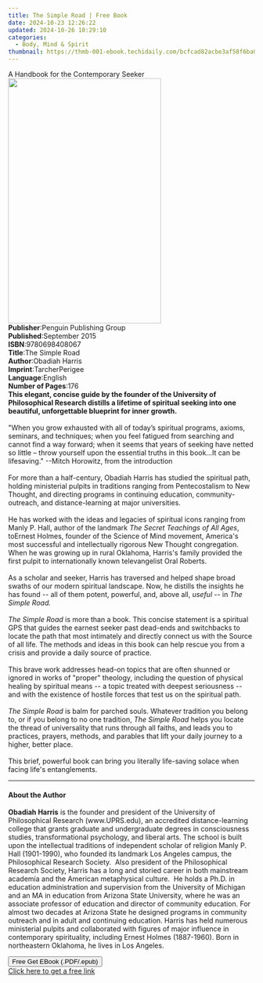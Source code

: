 ```yaml
---
title: The Simple Road | Free Book
date: 2024-10-23 12:26:22
updated: 2024-10-26 10:29:10
categories:
  - Body, Mind & Spirit
thumbnail: https://thmb-001-ebook.techidaily.com/bcfcad82acbe3af58f6ba0d53c95fd98656f2801bf2aaa5f0c912155b1ff0259.jpg
---
```

<main id="book-container">
  <div class="flex flex-col">
    <div class="book-brief flex-1 py-6 px-4 sm:p-6 md:py-10 md:px-8">
      <!-- brief-->
      <div class="book-brief-main">A Handbook for the Contemporary Seeker</div>
    </div>
    <div
      class="book-meta-info flex-1 grid gap-4 col-start-1 col-end-3 row-start-1 sm:mb-6 sm:grid-cols-4 lg:gap-6 lg:col-start-2 lg:row-end-6 lg:row-span-6 lg:mb-0"
    >
      <div
        class="book-meta-info-left place-content-center mt-4 p-4 text-sm leading-6 col-start-2 col-span-2 dark:text-slate-400"
      >
        <img
          class="w-full h-500 object-cover rounded-lg sm:h-255 sm:col-span-2 lg:col-span-full"
          src="https://img-001-ebook.techidaily.com/dce291e2a565df1ee142ad3781a9e5d678eec3dad235cdd8a967e9aa5ba72bd0.jpg"
          alt=""
          width="312"
          height="500"
        />
      </div>
      <div
        class="book-meta-info-right mt-2 col-start-1 row-start-2 col-span-3 self-center"
      >
        <!-- meta data  -->
        <div class="flex flex-col px-4 md:px-8">
          <div class="flex-1">
            <strong>Publisher</strong>:<span class="px-2"
              >Penguin Publishing Group</span
            >
          </div>
          <div class="flex-1">
            <strong>Published</strong>:<span class="px-2">September 2015</span>
          </div>
          <div class="flex-1">
            <strong>ISBN</strong>:<span class="px-2">9780698408067</span>
          </div>
          <div class="flex-1">
            <strong>Title</strong>:<span class="px-2">The Simple Road</span>
          </div>
          <div class="flex-1">
            <strong>Author</strong>:<span class="px-2">Obadiah Harris</span>
          </div>
          <div class="flex-1">
            <strong>Imprint</strong>:<span class="px-2">TarcherPerigee</span>
          </div>
          <div class="flex-1">
            <strong>Language</strong>:<span class="px-2">English</span>
          </div>
          <div class="flex-1">
            <strong>Number of Pages</strong>:<span class="px-2">176</span>
          </div>
        </div>
      </div>
    </div>
    <div class="book-description flex-1 py-6 px-4 sm:p-6 md:py-10 md:px-8">
      <div class="book-description-main">
        <div accordion-content="" id="description">
          <b
            >This elegant, concise guide by the founder of the University of
            Philosophical Research distills a lifetime of spiritual seeking into
            one beautiful, unforgettable blueprint for inner growth.&nbsp; </b
          ><br /><br />"When you grow exhausted with all of today’s spiritual
          programs, axioms, seminars, and techniques; when you feel fatigued
          from searching and cannot find a way forward; when it seems that years
          of seeking have netted so little – throw yourself upon the essential
          truths in this book…It can be lifesaving." --Mitch Horowitz, from the
          introduction<br /><br />For more than a half-century, Obadiah Harris
          has studied the spiritual path, holding ministerial pulpits in
          traditions ranging from Pentecostalism to New Thought, and directing
          programs in continuing education, community-outreach, and
          distance-learning at major universities.<br /><br />He has worked with
          the ideas and legacies of spiritual icons ranging from Manly P. Hall,
          author of the landmark <i>The Secret Teachings of All Ages</i>, to<b
          ></b>Ernest Holmes, founder of the Science of Mind movement, America's
          most successful and intellectually rigorous New Thought congregation.
          When he was growing up in rural Oklahoma, Harris's family provided the
          first pulpit to internationally known televangelist Oral Roberts.<br /><br />As
          a scholar and seeker, Harris has traversed and helped shape broad
          swaths of our modern spiritual landscape. Now, he distills the
          insights he has found -- all of them potent, powerful, and, above all,
          <i>useful</i> -- in <i>The Simple Road. </i><br /><br /><i
            >The Simple Road</i
          >
          is more than a book. This concise statement is a spiritual GPS that
          guides the earnest seeker past dead-ends and switchbacks to locate the
          path that most intimately and directly connect us with the Source of
          all life. The methods and ideas in this book can help rescue you from
          a crisis and provide a daily source of practice.&nbsp;<br /><br />This
          brave work addresses head-on topics that are often shunned or ignored
          in works of "proper" theology, including the question of physical
          healing by spiritual means -- a topic treated with deepest seriousness
          -- and with the existence of hostile forces that test us on the
          spiritual path.&nbsp;<br /><br /><i>The Simple Road</i> is balm for
          parched souls. Whatever tradition you belong to, or if you belong to
          no one tradition, <i>The Simple Road</i> helps you locate the thread
          of universality that runs through all faiths, and leads you to
          practices, prayers, methods, and parables that lift your daily journey
          to a higher, better place.<br /><br />This brief, powerful book can
          bring you literally life-saving solace when facing life's
          entanglements.
        </div>
        <div class="accordion-fader"></div>
      </div>
    </div>
    <div class="book-excerpts flex-1 py-6 px-4 sm:p-6 md:py-10 md:px-8">
      <!-- excerpts-->
      <div class="book-excerpts-main">
        <hr />
        <h4 class="placeholder placeholder-heading">
          <span>About the Author</span>
        </h4>
        <p>
          <b>Obadiah Harris</b> is the founder and president of the University
          of Philosophical Research (www.UPRS.edu), an accredited
          distance-learning college that grants graduate and undergraduate
          degrees in consciousness studies, transformational psychology, and
          liberal arts. The school is built upon the intellectual traditions of
          independent scholar of religion Manly P. Hall (1901-1990), who founded
          its landmark Los Angeles campus, the Philosophical Research Society.
          &nbsp;Also president of the Philosophical Research Society, Harris has
          a long and storied career in both mainstream academia and the American
          metaphysical culture. &nbsp;He holds a Ph.D. in education
          administration and supervision from the University of Michigan and an
          MA in education from Arizona State University, where he was an
          associate professor of education and director of community education.
          For almost two decades at Arizona State he designed programs in
          community outreach and in adult and continuing education. Harris has
          held numerous ministerial pulpits and collaborated with figures of
          major influence in contemporary spirituality, including Ernest Holmes
          (1887-1960). Born in northeastern Oklahoma, he lives in Los Angeles.
        </p>
      </div>
    </div>
    <div
      class="book-about-author flex-1 py-6 px-4 sm:p-6 md:py-10 md:px-8"
    ></div>
    <div class="book-free-get flex-1 py-6 px-4 sm:p-6 md:py-10 md:px-8">
      <button
        id="btn-free-get"
        class="bg-blue-500 hover:bg-blue-700 text-white font-bold py-2 px-4 rounded"
      >
        Free Get EBook (.PDF/.epub)
      </button>
      <div id="countdown-display" class="px-2 text-lg mt-2"></div>
      <a
        id="free-link"
        class="hidden bg-blue-500 hover:bg-blue-700 text-white font-bold py-2 px-4 rounded"
        href="https://www.ebooks.com/en-us/book/1924696/the-simple-road/obadiah-harris/"
        target="_blank"
        >Click here to get a free link</a
      >
    </div>
    <script>
      let countdownTime = 0;
      let countdownInterval = null;
      document
        .getElementById('btn-free-get')
        .addEventListener('click', startCountdown);
      function startCountdown() {
        countdownTime = new Date().getTime() + 60000 * 3;
        countdownInterval = setInterval(updateCountdown, 1000);
        document.getElementById('btn-free-get').disabled = true;
        document
          .getElementById('btn-free-get')
          .classList.add('bg-gray-500', 'cursor-not-allowed');
      }
      function updateCountdown() {
        let currentTime = new Date().getTime();
        let timeLeft = countdownTime - currentTime;
        let secondsLeft = Math.floor(timeLeft / 1000);
        document.getElementById('countdown-display').innerHTML =
          `Remaining time: ${secondsLeft} seconds.`;
        if (secondsLeft <= 0) {
          clearInterval(countdownInterval);
          document.getElementById('btn-free-get').classList.add('hidden');
          document.getElementById('free-link').classList.remove('hidden');
          document.getElementById('countdown-display').innerHTML = '';
        }
      }
    </script>
  </div>
</main>
